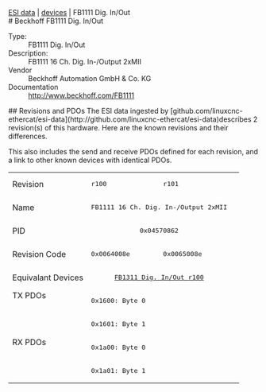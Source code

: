 <div class="nav"><a href="/esi-data">ESI data</a> | <a href="/esi-data/devices">devices</a> | FB1111 Dig. In/Out</div>
#  Beckhoff FB1111 Dig. In/Out

<dl>
  <dt>Type:</dt><dd>FB1111 Dig. In/Out</dd>
  <dt>Description:</dt><dd>FB1111 16 Ch. Dig. In-/Output 2xMII</dd>
  <dt>Vendor</dt><dd>Beckhoff Automation GmbH & Co. KG</dd>
  <dt>Documentation</dt><dd><a href="http://www.beckhoff.com/FB1111">http://www.beckhoff.com/FB1111</a></dd>
</dl>
## Revisions and PDOs
The ESI data ingested by [github.com/linuxcnc-ethercat/esi-data](http://github.com/linuxcnc-ethercat/esi-data)describes 2 revision(s) of this hardware.  Here are the known revisions and their differences.

This also includes the send and receive PDOs defined for each revision, and a link to other known devices with identical PDOs.

<table>
<tr >
<td class="first">Revision</td>
<td ><pre>r100</pre></td>
<td ><pre>r101</pre></td>
</tr>
<tr >
<td class="first">Name</td>
<td  colspan=2 align="center"><pre>FB1111 16 Ch. Dig. In-/Output 2xMII</pre></td>
</tr>
<tr >
<td class="first">PID</td>
<td  colspan=2 align="center"><pre>0x04570862</pre></td>
</tr>
<tr >
<td class="first">Revision Code</td>
<td ><pre>0x0064008e</pre></td>
<td ><pre>0x0065008e</pre></td>
</tr>
<tr >
<td class="first">Equivalant Devices</td>
<td  colspan=2 align="center"><pre><a href="FB1311+Dig.+In%2FOut">FB1311 Dig. In/Out r100</a></pre></td>
</tr>
<tr class="txpdo pdosection">
<td class="first" rowspan=2 valign=top>TX PDOs</td>
<td colspan=2 align="left"><pre>0x1600: Byte 0</pre></td>
<td></td>
</tr>
<tr class="txpdo pdosection">
<td  colspan=2 align="left"><pre>0x1601: Byte 1</pre></td>
</tr>
<tr class="rxpdo pdosection">
<td class="first" rowspan=2 valign=top>RX PDOs</td>
<td colspan=2 align="left"><pre>0x1a00: Byte 0</pre></td>
<td></td>
</tr>
<tr class="rxpdo pdosection">
<td  colspan=2 align="left"><pre>0x1a01: Byte 1</pre></td>
</tr>
</table>
